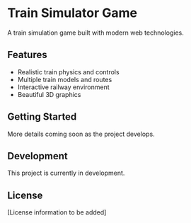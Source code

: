 # Train Simulator Game

A train simulation game built with modern web technologies.

## Features

- Realistic train physics and controls
- Multiple train models and routes
- Interactive railway environment
- Beautiful 3D graphics

## Getting Started

More details coming soon as the project develops.

## Development

This project is currently in development.

## License

[License information to be added] 